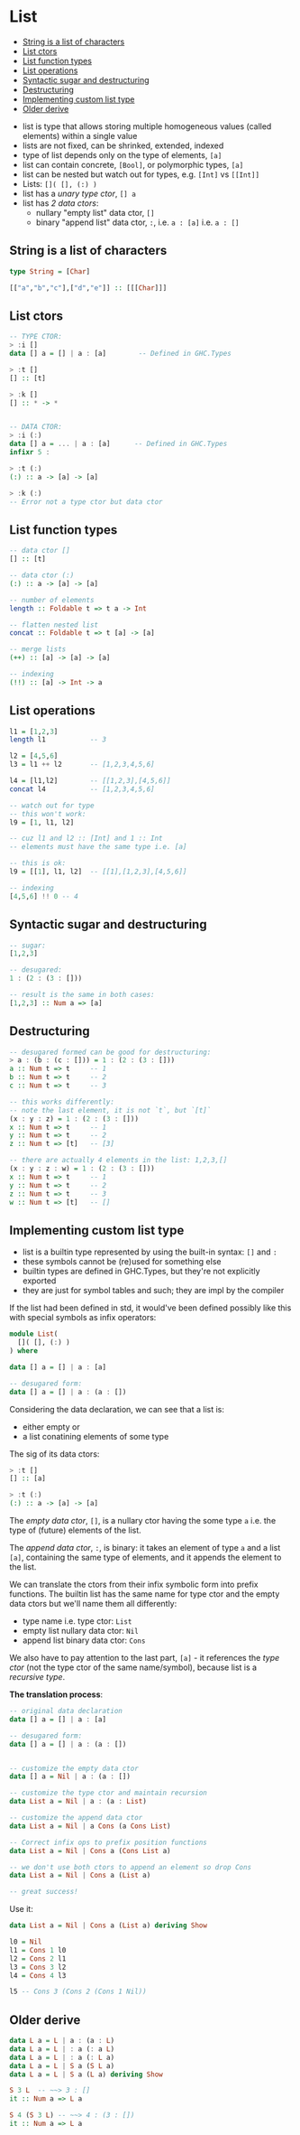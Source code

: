 # List

<!-- TOC -->

- [String is a list of characters](#string-is-a-list-of-characters)
- [List ctors](#list-ctors)
- [List function types](#list-function-types)
- [List operations](#list-operations)
- [Syntactic sugar and destructuring](#syntactic-sugar-and-destructuring)
- [Destructuring](#destructuring)
- [Implementing custom list type](#implementing-custom-list-type)
- [Older derive](#older-derive)

<!-- /TOC -->

- list is type that allows storing multiple homogeneous values (called elements) within a single value
- lists are not fixed, can be shrinked, extended, indexed
- type of list depends only on the type of elements, `[a]`
- list can contain concrete, `[Bool]`, or polymorphic types, `[a]`
- list can be nested but watch out for types, e.g. `[Int]` vs `[[Int]]`
- Lists: `[]( [], (:) )`
- list has a *unary type ctor*, `[] a`
- list has *2 data ctors*:
  - nullary "empty list" data ctor, `[]`
  - binary "append list" data ctor, `:`, i.e. `a : [a]` i.e. `a : []`



## String is a list of characters

```hs
type String = [Char]

[["a","b","c"],["d","e"]] :: [[[Char]]]
```


## List ctors

```hs
-- TYPE CTOR:
> :i []
data [] a = [] | a : [a]        -- Defined in GHC.Types

> :t []
[] :: [t]

> :k []
[] :: * -> *


-- DATA CTOR:
> :i (:)
data [] a = ... | a : [a]      -- Defined in GHC.Types
infixr 5 :

> :t (:)
(:) :: a -> [a] -> [a]

> :k (:)
-- Error not a type ctor but data ctor
```


## List function types 

```hs
-- data ctor []
[] :: [t]

-- data ctor (:)
(:) :: a -> [a] -> [a]

-- number of elements
length :: Foldable t => t a -> Int

-- flatten nested list
concat :: Foldable t => t [a] -> [a]

-- merge lists
(++) :: [a] -> [a] -> [a]

-- indexing
(!!) :: [a] -> Int -> a
```


## List operations

```hs
l1 = [1,2,3]
length l1           -- 3

l2 = [4,5,6]
l3 = l1 ++ l2       -- [1,2,3,4,5,6]

l4 = [l1,l2]        -- [[1,2,3],[4,5,6]]
concat l4           -- [1,2,3,4,5,6]

-- watch out for type
-- this won't work:
l9 = [1, l1, l2]

-- cuz l1 and l2 :: [Int] and 1 :: Int
-- elements must have the same type i.e. [a]

-- this is ok:
l9 = [[1], l1, l2]  -- [[1],[1,2,3],[4,5,6]]

-- indexing
[4,5,6] !! 0 -- 4
```



## Syntactic sugar and destructuring

```hs
-- sugar:
[1,2,3]

-- desugared:
1 : (2 : (3 : []))

-- result is the same in both cases:
[1,2,3] :: Num a => [a]
```


## Destructuring

```hs
-- desugared formed can be good for destructuring:
> a : (b : (c : [])) = 1 : (2 : (3 : []))
a :: Num t => t     -- 1
b :: Num t => t     -- 2
c :: Num t => t     -- 3

-- this works differently:
-- note the last element, it is not `t`, but `[t]`
(x : y : z) = 1 : (2 : (3 : []))
x :: Num t => t     -- 1
y :: Num t => t     -- 2
z :: Num t => [t]   -- [3]

-- there are actually 4 elements in the list: 1,2,3,[]
(x : y : z : w) = 1 : (2 : (3 : []))
x :: Num t => t     -- 1
y :: Num t => t     -- 2
z :: Num t => t     -- 3
w :: Num t => [t]   -- []
```


## Implementing custom list type

- list is a builtin type represented by using the built-in syntax: `[]` and `:`
- these symbols cannot be (re)used for something else
- builtin types are defined in GHC.Types, but they're not explicitly exported
- they are just for symbol tables and such; they are impl by the compiler


If the list had been defined in std, it would've been defined possibly like this with special symbols as infix operators:

```hs
module List(
  []( [], (:) )
) where

data [] a = [] | a : [a]

-- desugared form:
data [] a = [] | a : (a : [])
```

Considering the data declaration, we can see that a list is:
- either empty or
- a list conatining elements of some type

The sig of its data ctors:

```hs
> :t []
[] :: [a]

> :t (:)
(:) :: a -> [a] -> [a]
```

The *empty data ctor*, `[]`, is a nullary ctor having the some type `a` i.e. the type of (future) elements of the list.

The *append data ctor*, `:`, is binary: it takes an element of type `a` and a list `[a]`, containing the same type of elements, and it appends the element to the list.

We can translate the ctors from their infix symbolic form into prefix functions. The builtin list has the same name for type ctor and the empty data ctors but we'll name them all differently:
- type name i.e. type ctor: `List`
- empty list nullary data ctor: `Nil`
- append list binary data ctor: `Cons`

We also have to pay attention to the last part, `[a]` - it references the *type ctor* (not the type ctor of the same name/symbol), because list is a *recursive type*.


**The translation process**:

```hs
-- original data declaration
data [] a = [] | a : [a]

-- desugared form:
data [] a = [] | a : (a : [])


-- customize the empty data ctor
data [] a = Nil | a : (a : [])

-- customize the type ctor and maintain recursion
data List a = Nil | a : (a : List)

-- customize the append data ctor
data List a = Nil | a Cons (a Cons List)

-- Correct infix ops to prefix position functions
data List a = Nil | Cons a (Cons List a)

-- we don't use both ctors to append an element so drop Cons
data List a = Nil | Cons a (List a)

-- great success!
```

Use it:

```hs
data List a = Nil | Cons a (List a) deriving Show

l0 = Nil
l1 = Cons 1 l0
l2 = Cons 2 l1
l3 = Cons 3 l2
l4 = Cons 4 l3

l5 -- Cons 3 (Cons 2 (Cons 1 Nil))
```

















## Older derive

```hs
data L a = L | a : (a : L)
data L a = L | : a (: a L)
data L a = L | : a (: L a)
data L a = L | S a (S L a)
data L a = L | S a (L a) deriving Show

S 3 L  -- ~~> 3 : []
it :: Num a => L a

S 4 (S 3 L) -- ~~> 4 : (3 : [])
it :: Num a => L a
```
